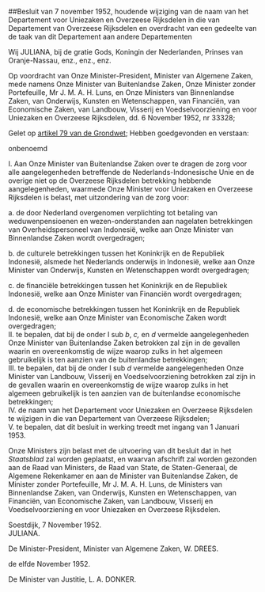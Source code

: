 <meta http-equiv='Content-Type' content='text/html; charset=utf-8' />

##Besluit van 7 november 1952, houdende wijziging van de naam van het Departement voor Uniezaken en Overzeese Rijksdelen in die van Departement van Overzeese Rijksdelen en overdracht van een gedeelte van de taak van dit Departement aan andere Departementen

Wij JULIANA, bij de gratie Gods, Koningin der Nederlanden, Prinses van Oranje-Nassau, enz., enz., enz.

Op voordracht van Onze Minister-President, Minister van Algemene Zaken, mede namens Onze Minister van Buitenlandse Zaken, Onze Minister zonder Portefeuille, Mr J. M. A. H. Luns, en Onze Ministers van Binnenlandse Zaken, van Onderwijs, Kunsten en Wetenschappen, van Financiën, van Economische Zaken, van Landbouw, Visserij en Voedselvoorziening en voor Uniezaken en Overzeese Rijksdelen, dd. 6 November 1952, nr 33328;

Gelet op [artikel 79 van de Grondwet](../../../../../../../../../../../wet/grondwet/BWBR0001840/README.md);
Hebben goedgevonden en verstaan:    

onbenoemd  

I.   Aan Onze Minister van Buitenlandse Zaken over te dragen de zorg voor alle aangelegenheden betreffende de Nederlands-Indonesische Unie en de overige niet op de Overzeese Rijksdelen betrekking hebbende aangelegenheden, waarmede Onze Minister voor Uniezaken en Overzeese Rijksdelen is belast, met uitzondering van de zorg voor:  

a. de door Nederland overgenomen verplichting tot betaling van weduwenpensioenen en wezen-onderstanden aan nagelaten betrekkingen van Overheidspersoneel van Indonesië, welke aan Onze Minister van Binnenlandse Zaken wordt overgedragen;  

b. de culturele betrekkingen tussen het Koninkrijk en de Republiek Indonesië, alsmede het Nederlands onderwijs in Indonesië, welke aan Onze Minister van Onderwijs, Kunsten en Wetenschappen wordt overgedragen;  

c. de financiële betrekkingen tussen het Koninkrijk en de Republiek Indonesië, welke aan Onze Minister van Financiën wordt overgedragen;  

d. de economische betrekkingen tussen het Koninkrijk en de Republiek Indonesië, welke aan Onze Minister van Economische Zaken wordt overgedragen;     
II.   te bepalen, dat bij de onder I sub *b*, *c,* en *d* vermelde aangelegenheden Onze Minister van Buitenlandse Zaken betrokken zal zijn in de gevallen waarin en overeenkomstig de wijze waarop zulks in het algemeen gebruikelijk is ten aanzien van de buitenlandse betrekkingen;   
III.   te bepalen, dat bij de onder I sub *d* vermelde aangelegenheden Onze Minister van Landbouw, Visserij en Voedselvoorziening betrokken zal zijn in de gevallen waarin en overeenkomstig de wijze waarop zulks in het algemeen gebruikelijk is ten aanzien van de buitenlandse economische betrekkingen;   
IV.   de naam van het Departement voor Uniezaken en Overzeese Rijksdelen te wijzigen in die van Departement van Overzeese Rijksdelen;   
V.   te bepalen, dat dit besluit in werking treedt met ingang van 1 Januari 1953.  

Onze Ministers zijn belast met de uitvoering van dit besluit dat in het *Staatsblad* zal worden geplaatst, en waarvan afschrift zal worden gezonden aan de Raad van Ministers, de Raad van State, de Staten-Generaal, de Algemene Rekenkamer en aan de Minister van Buitenlandse Zaken, de Minister zonder Portefeuille, Mr J. M. A. H. Luns, de Ministers van Binnenlandse Zaken, van Onderwijs, Kunsten en Wetenschappen, van Financiën, van Economische Zaken, van Landbouw, Visserij en Voedselvoorziening en voor Uniezaken en Overzeese Rijksdelen.   

Soestdijk, 
7 November 1952.  
JULIANA.  

De Minister-President, Minister van Algemene Zaken, 
W. DREES.   

de elfde November 1952. 

De Minister van Justitie, 
L. A. DONKER.    

